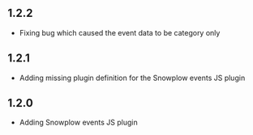## 1.2.2
- Fixing bug which caused the event data to be category only

## 1.2.1
- Adding missing plugin definition for the Snowplow events JS plugin

## 1.2.0
- Adding Snowplow events JS plugin
